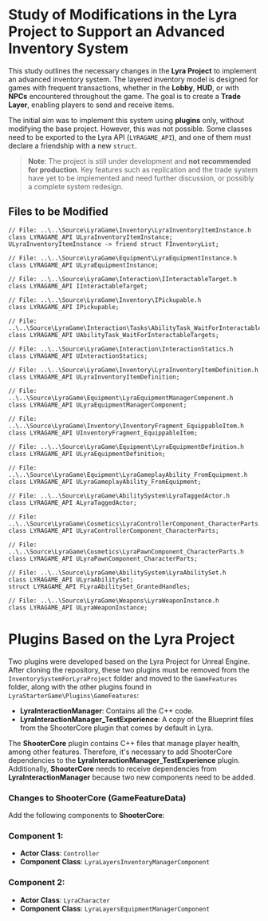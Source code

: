 # Study of Modifications in the Lyra Project to Support an Advanced Inventory System

This study outlines the necessary changes in the **Lyra Project** to implement an advanced inventory system. The layered inventory model is designed for games with frequent transactions, whether in the **Lobby**, **HUD**, or with **NPCs** encountered throughout the game. The goal is to create a **Trade Layer**, enabling players to send and receive items.

The initial aim was to implement this system using **plugins** only, without modifying the base project. However, this was not possible. Some classes need to be exported to the Lyra API (``LYRAGAME_API``), and one of them must declare a friendship with a new ``struct``.

> **Note**: The project is still under development and **not recommended for production**. Key features such as replication and the trade system have yet to be implemented and need further discussion, or possibly a complete system redesign.

## Files to be Modified

```
// File: ..\..\Source\LyraGame\Inventory\LyraInventoryItemInstance.h
class LYRAGAME_API ULyraInventoryItemInstance;
ULyraInventoryItemInstance -> friend struct FInventoryList;

// File: ..\..\Source\LyraGame\Equipment\LyraEquipmentInstance.h
class LYRAGAME_API ULyraEquipmentInstance;

// File: ..\..\Source\LyraGame\Interaction\IInteractableTarget.h
class LYRAGAME_API IInteractableTarget;

// File: ..\..\Source\LyraGame\Inventory\IPickupable.h
class LYRAGAME_API IPickupable;

// File: ..\..\Source\LyraGame\Interaction\Tasks\AbilityTask_WaitForInteractableTargets.h
class LYRAGAME_API UAbilityTask_WaitForInteractableTargets;

// File: ..\..\Source\LyraGame\Interaction\InteractionStatics.h
class LYRAGAME_API UInteractionStatics;

// File: ..\..\Source\LyraGame\Inventory\LyraInventoryItemDefinition.h
class LYRAGAME_API ULyraInventoryItemDefinition;

// File: ..\..\Source\LyraGame\Equipment\LyraEquipmentManagerComponent.h
class LYRAGAME_API ULyraEquipmentManagerComponent;

// File: ..\..\Source\LyraGame\Inventory\InventoryFragment_EquippableItem.h
class LYRAGAME_API UInventoryFragment_EquippableItem;

// File: ..\..\Source\LyraGame\Equipment\LyraEquipmentDefinition.h
class LYRAGAME_API ULyraEquipmentDefinition;

// File: ..\..\Source\LyraGame\Equipment\LyraGameplayAbility_FromEquipment.h
class LYRAGAME_API ULyraGameplayAbility_FromEquipment;

// File: ..\..\Source\LyraGame\AbilitySystem\LyraTaggedActor.h
class LYRAGAME_API ALyraTaggedActor;

// File: ..\..\Source\LyraGame\Cosmetics\LyraControllerComponent_CharacterParts.h
class LYRAGAME_API ULyraControllerComponent_CharacterParts;

// File: ..\..\Source\LyraGame\Cosmetics\LyraPawnComponent_CharacterParts.h
class LYRAGAME_API ULyraPawnComponent_CharacterParts;

// File: ..\..\Source\LyraGame\AbilitySystem\LyraAbilitySet.h
class LYRAGAME_API ULyraAbilitySet;
struct LYRAGAME_API FLyraAbilitySet_GrantedHandles;

// File: ..\..\Source\LyraGame\Weapons\LyraWeaponInstance.h
class LYRAGAME_API ULyraWeaponInstance;
```

# Plugins Based on the Lyra Project

Two plugins were developed based on the Lyra Project for Unreal Engine. After cloning the repository, these two plugins must be removed from the `InventorySystemForLyraProject` folder and moved to the `GameFeatures` folder, along with the other plugins found in `LyraStarterGame\Plugins\GameFeatures`:

- **LyraInteractionManager**: Contains all the C++ code.
- **LyraInteractionManager_TestExperience**: A copy of the Blueprint files from the ShooterCore plugin that comes by default in Lyra.

The **ShooterCore** plugin contains C++ files that manage player health, among other features. Therefore, it's necessary to add ShooterCore dependencies to the **LyraInteractionManager_TestExperience** plugin. Additionally, **ShooterCore** needs to receive dependencies from **LyraInteractionManager** because two new components need to be added.

### Changes to ShooterCore (GameFeatureData)

Add the following components to **ShooterCore**:

### Component 1:
- **Actor Class**: `Controller`
- **Component Class**: `LyraLayersInventoryManagerComponent`

### Component 2:
- **Actor Class**: `LyraCharacter`
- **Component Class**: `LyraLayersEquipmentManagerComponent`

